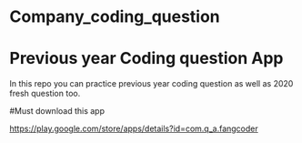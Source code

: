 # Company_coding_question


# Previous year Coding question App
In this repo you can practice previous year coding question as well as 2020 fresh question too.

#Must download this app

https://play.google.com/store/apps/details?id=com.q_a.fangcoder

